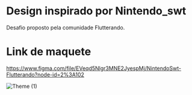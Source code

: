 # Design inspirado por Nintendo_swt

Desafio proposto pela comunidade Flutterando.
# Link de maquete

https://www.figma.com/file/EVeqd5Nlgr3MNE2JyespMj/NintendoSwt-Flutterando?node-id=2%3A102

![Theme (1)](https://user-images.githubusercontent.com/61892998/107865818-412bf580-6e49-11eb-9341-e20b3c2833e1.png)
